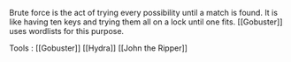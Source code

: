 Brute force is the act of trying every possibility until a match is found. It is like having ten keys and trying them all on a lock until one fits. [[Gobuster]] uses wordlists for this purpose.

Tools : 
	[[Gobuster]]
	[[Hydra]]
	[[John the Ripper]]
	
